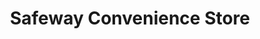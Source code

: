 ---
title: "Safeway Convenience Store"
url: /issaquah/safeway-convenience-store/
shop: Lebensmittel
---